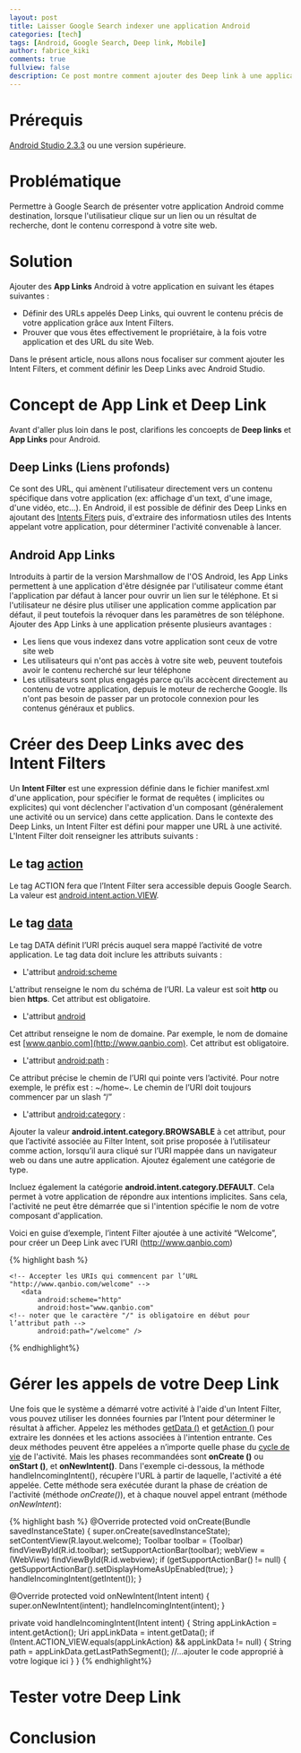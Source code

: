 ```yaml
---
layout: post
title: Laisser Google Search indexer une application Android
categories: [tech]
tags: [Android, Google Search, Deep link, Mobile]
author: fabrice_kiki
comments: true
fullview: false
description: Ce post montre comment ajouter des Deep link à une application Mobile avec Android Studio.
---
```

# Prérequis

<a href="https://developer.android.com/studio/index.html?gclid=Cj0KCQjw95vPBRDVARIsAKvPd3Ljl-9BwN6bjz3QhsKkLdxyCAg9wpZzgkSsKCPhK7JfBBKxqWP6c7waAiQTEALw_wcB">Android Studio 2.3.3</a> ou une version supérieure.

# Problématique

Permettre à Google Search de présenter votre application Android comme destination, lorsque l'utilisatieur clique sur un lien ou un résultat de recherche, dont le contenu correspond à votre site web.

# Solution

Ajouter des **App Links** Android à votre application en suivant les étapes suivantes :

* Définir des URLs appelés Deep Links, qui ouvrent le contenu précis de votre application grâce aux Intent Filters.
* Prouver que vous êtes effectivement le propriétaire, à la fois votre application et des URL du site Web.

Dans le présent article, nous allons nous focaliser sur comment ajouter les Intent Filters, et comment définir les Deep Links avec Android Studio.

# Concept de App Link et Deep Link

Avant d'aller plus loin dans le post, clarifions les concoepts de **Deep links** et **App Links** pour Android.

## Deep Links (Liens profonds)

Ce sont des URL, qui amènent  l'utilisateur directement vers un contenu spécifique dans votre application (ex: affichage d'un text, d'une image, d'une vidéo, etc...). En Android, il est possible de définir des Deep Links en ajoutant des <a href="https://developer.android.com/guide/components/intents-filters.html">Intents Fiters</a> puis, d'extraire des informatiosn utiles des Intents appelant votre application, pour déterminer l'activité convenable à lancer.

## Android App Links

Introduits à partir de la version Marshmallow de l'OS Android, les App Links permettent à une application d'être désignée par l'utilisateur comme étant l'application par défaut à lancer pour ouvrir un lien sur le téléphone. Et si  l'utilisateur ne désire plus utiliser une application comme application par défaut, il peut toutefois la révoquer dans les paramètres de son téléphone.
Ajouter des App Links à une application présente plusieurs avantages :

* Les liens que vous indexez dans votre application sont ceux de votre site web
* Les utilisateurs qui n'ont pas accès à votre site web, peuvent toutefois avoir le contenu recherché sur leur téléphone
* Les utilisateurs sont plus engagés parce qu'ils accècent directement au contenu de votre application, depuis le moteur de recherche Google. Ils n'ont pas besoin de passer par un protocole  connexion pour les contenus généraux et publics.

# Créer des Deep Links avec des Intent Filters

Un **Intent Filter** est une expression définie dans le fichier manifest.xml d'une application, pour spécifier le format de requêtes ( implicites ou explicites) qui vont déclencher l'activation d'un composant (généralement une activité ou un service) dans cette application.
Dans le contexte des Deep Links, un Intent Filter est défini pour mapper une URL à une activité. L'Intent Filter doit renseigner les attributs suivants :

## Le tag [action](https://developer.android.com/guide/topics/manifest/action-element.html)

Le tag ACTION fera que l’Intent Filter sera accessible depuis Google Search. La valeur est [android.intent.action.VIEW](https://developer.android.com/reference/android/content/Intent.html#ACTION_VIEW).

## Le tag [data](https://developer.android.com/guide/topics/manifest/data-element.html)

Le tag DATA définit l’URI précis auquel sera mappé l’activité de votre application. Le tag data doit inclure les attributs suivants :

* L'attribut [android:scheme](https://developer.android.com/guide/topics/manifest/data-element.html#scheme)

L'attribut renseigne le nom du schéma de l’URI. La valeur est soit **http** ou bien **https**. Cet attribut est obligatoire.

* L'attribut [android](https://developer.android.com/guide/topics/manifest/data-element.html#host)

Cet attribut renseigne le nom de domaine. Par exemple, le nom de domaine est [www.qanbio.com](http://www.qanbio.com). Cet attribut est obligatoire.

* L'attribut [android:path](https://developer.android.com/guide/topics/manifest/data-element.html#path) :

Ce attribut précise le chemin de l’URI qui pointe vers l’activité. Pour notre exemple, le préfix est : ~/home~. Le chemin de l’URI doit toujours commencer par un slash “/”

* L'attribut [android:category](https://developer.android.com/guide/topics/manifest/category-element.html) :

Ajouter la valeur **android.intent.category.BROWSABLE** à cet attribut, pour que l’activité associée au Filter Intent, soit prise proposée à l’utilisateur comme action, lorsqu’il aura cliqué sur l’URI mappée dans un navigateur web ou dans une autre application. Ajoutez également une catégorie de type.

Incluez également la catégorie **android.intent.category.DEFAULT**. Cela permet à votre application de répondre aux intentions implicites. Sans cela, l'activité ne peut être démarrée que si l'intention spécifie le nom de votre composant d'application.

Voici en guise d’exemple, l’intent Filter ajoutée à une activité “Welcome”, pour créer un Deep Link avec l’URI (http://www.qanbio.com)


{% highlight bash %}<activity
   android:name=".Welcome"
   android:label="@string/title_activity_welcome"
   android:theme="@style/AppTheme.NoActionBar">

   <intent-filter>
       <action android:name="android.intent.action.VIEW" />
       <category android:name="android.intent.category.DEFAULT" />
       <category android:name="android.intent.category.BROWSABLE" />
       
    <!-- Accepter les URIs qui commencent par l’URL "http://www.qanbio.com/welcome" -->
       <data
           android:scheme="http"
           android:host="www.qanbio.com"
    <!-- noter que le caractère "/" is obligatoire en début pour l’attribut path -->
           android:path="/welcome" />
   </intent-filter>
</activity>
{% endhighlight%}

# Gérer les appels de votre Deep Link

Une fois que le système a démarré votre activité à l'aide d'un Intent Filter, vous pouvez utiliser les données fournies par l’Intent pour déterminer le résultat à afficher. Appelez les méthodes [getData ()](https://developer.android.com/reference/android/content/Intent.html#getData()) et [getAction ()](https://developer.android.com/reference/android/content/Intent.html#getAction()) pour extraire les données et les actions associées à l'intention entrante. Ces deux méthodes peuvent être appelées a n’importe quelle phase  du [cycle de vie](https://developer.android.com/guide/components/activities/activity-lifecycle.html) de l'activité. Mais les phases recommandées sont  **onCreate ()** ou **onStart ()**, et **onNewIntent()**.
Dans l'exemple ci-dessous, la méthode  handleIncomingIntent(), récupère l'URL à partir de laquelle, l'activité a été appelée. Cette méthode sera exécutée durant la phase de création de l'activité (méthode _onCreate()_), et à chaque nouvel appel entrant (méthode _onNewIntent_):


{% highlight bash %}
@Override
protected void onCreate(Bundle savedInstanceState) {
   super.onCreate(savedInstanceState);
   setContentView(R.layout.welcome);
   Toolbar toolbar = (Toolbar) findViewById(R.id.toolbar);
   setSupportActionBar(toolbar);
   webView = (WebView) findViewById(R.id.webview);
   if (getSupportActionBar() != null) {
       getSupportActionBar().setDisplayHomeAsUpEnabled(true);
    }
   handleIncomingIntent(getIntent());
}

@Override
protected void onNewIntent(Intent intent) {
   super.onNewIntent(intent);
   handleIncomingIntent(intent);
}

private void handleIncomingIntent(Intent intent) {
   String appLinkAction = intent.getAction();
   Uri appLinkData = intent.getData();
   if (Intent.ACTION_VIEW.equals(appLinkAction) && appLinkData != null) {
       String path = appLinkData.getLastPathSegment();
       //...ajouter le code  approprié à votre logique ici
   }
}
{% endhighlight%}

# Tester votre Deep Link


# Conclusion
